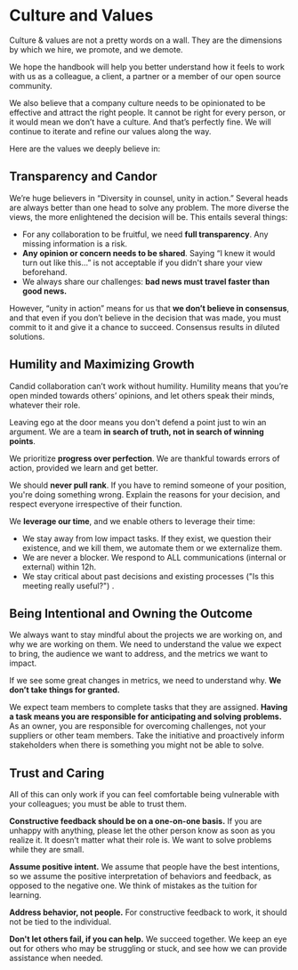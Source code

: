 # Culture and Values

Culture & values are not a pretty words on a wall. They are the dimensions by which we hire, we promote, and we demote.

We hope the handbook will help you better understand how it feels to work with us as a colleague, a client, a partner or a member of our open source community.

We also believe that a company culture needs to be opinionated to be effective and attract the right people. It cannot be right for every person, or it would mean we don’t have a culture. And that’s perfectly fine. We will continue to iterate and refine our values along the way.

Here are the values we deeply believe in:

## **Transparency and Candor**

We’re huge believers in “Diversity in counsel, unity in action.” Several heads are always better than one head to solve any problem. The more diverse the views, the more enlightened the decision will be. This entails several things:

* For any collaboration to be fruitful, we need **full transparency**. Any missing information is a risk. 
* **Any opinion or concern needs to be shared**. Saying “I knew it would turn out like this…” is not acceptable if you didn't share your view beforehand. 
* We always share our challenges: **bad news must travel faster than good news.**

However, “unity in action” means for us that **we don’t believe in consensus**, and that even if you don’t believe in the decision that was made, you must commit to it and give it a chance to succeed. Consensus results in diluted solutions.

## **Humility and Maximizing Growth**

Candid collaboration can’t work without humility. Humility means that you’re open minded towards others’ opinions, and let others speak their minds, whatever their role.

Leaving ego at the door means you don't defend a point just to win an argument. We are a team **in search of truth, not in search of winning points**.

We prioritize **progress over perfection**. We are thankful towards errors of action, provided we learn and get better.

We should **never pull rank**. If you have to remind someone of your position, you're doing something wrong. Explain the reasons for your decision, and respect everyone irrespective of their function.

We **leverage our time**, and we enable others to leverage their time:

* We stay away from low impact tasks. If they exist, we question their existence, and we kill them, we automate them or we externalize them. 
* We are never a blocker. We respond to ALL communications \(internal or external\) within 12h.
* We stay critical about past decisions and existing processes \("Is this meeting really useful?"\) .

## **Being Intentional and Owning the Outcome**

We always want to stay mindful about the projects we are working on, and why we are working on them. We need to understand the value we expect to bring, the audience we want to address, and the metrics we want to impact.

If we see some great changes in metrics, we need to understand why. **We don’t take things for granted.**

We expect team members to complete tasks that they are assigned. **Having a task means you are responsible for anticipating and solving problems.** As an owner, you are responsible for overcoming challenges, not your suppliers or other team members. Take the initiative and proactively inform stakeholders when there is something you might not be able to solve.

## **Trust and Caring**

All of this can only work if you can feel comfortable being vulnerable with your colleagues; you must be able to trust them.

**Constructive feedback should be on a one-on-one basis.** If you are unhappy with anything, please let the other person know as soon as you realize it. It doesn’t matter what their role is. We want to solve problems while they are small.

**Assume positive intent.** We assume that people have the best intentions, so we assume the positive interpretation of behaviors and feedback, as opposed to the negative one. We think of mistakes as the tuition for learning.

**Address behavior, not people.** For constructive feedback to work, it should not be tied to the individual.

**Don't let others fail, if you can help.** We succeed together. We keep an eye out for others who may be struggling or stuck, and see how we can provide assistance when needed.

